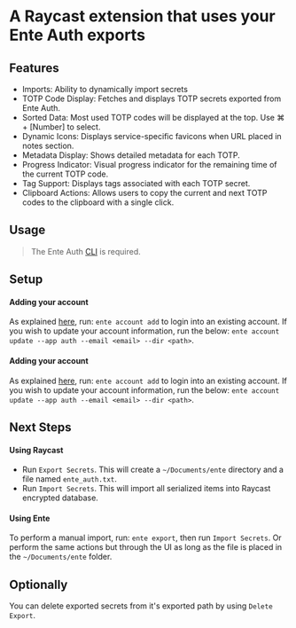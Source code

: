 # A Raycast extension that uses your Ente Auth exports

## Features

- Imports: Ability to dynamically import secrets
- TOTP Code Display: Fetches and displays TOTP secrets exported from Ente Auth.
- Sorted Data: Most used TOTP codes will be displayed at the top. Use ⌘ + [Number] to select.
- Dynamic Icons: Displays service-specific favicons when URL placed in notes section.
- Metadata Display: Shows detailed metadata for each TOTP.
- Progress Indicator: Visual progress indicator for the remaining time of the current TOTP code.
- Tag Support: Displays tags associated with each TOTP secret.
- Clipboard Actions: Allows users to copy the current and next TOTP codes to the clipboard with a single click.

## Usage

> The Ente Auth [CLI](https://github.com/ente-io/ente/tree/main/cli) is required.

## Setup
#### Adding your account
As explained [here](https://github.com/ente-io/ente/tree/main/cli#accounts), run:
`ente account add` to login into an existing account. If you wish to update your account information, run the below:
```ente account update --app auth --email <email> --dir <path>```.

#### Adding your account

As explained [here](https://github.com/ente-io/ente/tree/main/cli#accounts), run:
`ente account add` to login into an existing account.
If you wish to update your account information, run the below:
`ente account update --app auth --email <email> --dir <path>`.

## Next Steps

#### Using Raycast

- Run `Export Secrets`. This will create a `~/Documents/ente` directory and a file named `ente_auth.txt`.
- Run `Import Secrets`. This will import all serialized items into Raycast encrypted database.

#### Using Ente

To perform a manual import, run: `ente export`, then run `Import Secrets`.
Or perform the same actions but through the UI as long as the file is placed in the `~/Documents/ente` folder.

## Optionally

You can delete exported secrets from it's exported path by using `Delete Export`.
